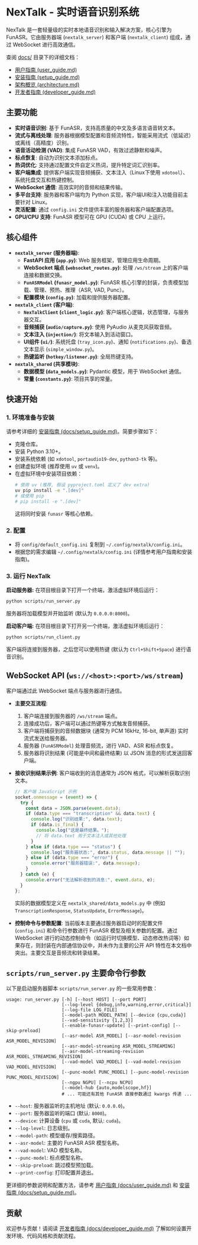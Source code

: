 # NexTalk - 实时语音识别系统

NexTalk 是一套轻量级的实时本地语音识别和输入解决方案，核心引擎为 FunASR。它由服务器端 (`nextalk_server`) 和客户端 (`nextalk_client`) 组成，通过 WebSocket 进行高效通信。

查阅 [docs/](docs/) 目录下的详细文档：
-   [用户指南 (user_guide.md)](docs/user_guide.md)
-   [安装指南 (setup_guide.md)](docs/setup_guide.md)
-   [架构概览 (architecture.md)](docs/architecture.md)
-   [开发者指南 (developer_guide.md)](docs/developer_guide.md)

## 主要功能

-   **实时语音识别**: 基于 FunASR，支持高质量的中文及多语言语音转文本。
-   **流式与离线处理**: 服务器根据模型配置和音频流特性，智能采用流式（低延迟）或离线（高精度）识别。
-   **语音活动检测 (VAD)**: 集成 FunASR VAD，有效过滤静默和噪声。
-   **标点恢复**: 自动为识别文本添加标点。
-   **热词优化**: 支持通过配置文件自定义热词，提升特定词汇识别率。
-   **客户端集成**: 提供客户端实现音频捕获、文本注入（Linux下使用 `xdotool`）、系统托盘交互和热键控制。
-   **WebSocket 通信**: 高效实时的音频和结果传输。
-   **多平台支持**: 服务器和客户端均为 Python 实现，客户端UI和注入功能目前主要针对 Linux。
-   **灵活配置**: 通过 `config.ini` 文件提供丰富的服务器和客户端配置选项。
-   **GPU/CPU 支持**: FunASR 模型可在 GPU (CUDA) 或 CPU 上运行。

## 核心组件

-   **`nextalk_server` (服务器端)**:
    -   **FastAPI 应用 (`app.py`)**: Web 服务框架，管理应用生命周期。
    -   **WebSocket 端点 (`websocket_routes.py`)**: 处理 `/ws/stream` 上的客户端连接和数据交换。
    -   **`FunASRModel` (`funasr_model.py`)**: FunASR 核心引擎的封装，负责模型加载、管理、预热、推理（ASR, VAD, Punc）。
    -   **配置模块 (`config.py`)**: 加载和提供服务器配置。
-   **`nextalk_client` (客户端)**:
    -   **`NexTalkClient` (`client_logic.py`)**: 客户端核心逻辑，状态管理，与服务器交互。
    -   **音频捕获 (`audio/capture.py`)**: 使用 PyAudio 从麦克风获取音频。
    -   **文本注入 (`injection/`)**: 将文本输入到活动窗口。
    -   **UI组件 (`ui/`)**: 系统托盘 (`tray_icon.py`)、通知 (`notifications.py`)、备选文本显示 (`simple_window.py`)。
    -   **热键监听 (`hotkey/listener.py`)**: 全局热键支持。
-   **`nextalk_shared` (共享模块)**:
    -   **数据模型 (`data_models.py`)**: Pydantic 模型，用于 WebSocket 通信。
    -   **常量 (`constants.py`)**: 项目共享的常量。

## 快速开始

### 1. 环境准备与安装

请参考详细的 [安装指南 (docs/setup_guide.md)](docs/setup_guide.md)。简要步骤如下：

-   克隆仓库。
-   安装 Python 3.10+。
-   安装系统依赖 (如 `xdotool`, `portaudio19-dev`, `python3-tk` 等)。
-   创建虚拟环境 (推荐使用 `uv` 或 `venv`)。
-   在虚拟环境中安装项目依赖：
    ```bash
    # 使用 uv (推荐, 假设 pyproject.toml 定义了 dev extra)
    uv pip install -e ".[dev]"
    # 或使用 pip
    # pip install -e ".[dev]"
    ```
    这将同时安装 `funasr` 等核心依赖。

### 2. 配置

-   将 `config/default_config.ini` 复制到 `~/.config/nextalk/config.ini`。
-   根据您的需求编辑 `~/.config/nextalk/config.ini` (详情参考用户指南和安装指南)。

### 3. 运行 NexTalk

**启动服务器:**
在项目根目录下打开一个终端，激活虚拟环境后运行：
```bash
python scripts/run_server.py
```
服务器将加载模型并开始监听 (默认为 `0.0.0.0:8000`)。

**启动客户端:**
在项目根目录下打开另一个终端，激活虚拟环境后运行：
```bash
python scripts/run_client.py
```
客户端将连接到服务器，之后您可以使用热键 (默认为 `Ctrl+Shift+Space`) 进行语音识别。

## WebSocket API (`ws://<host>:<port>/ws/stream`)

客户端通过此 WebSocket 端点与服务器进行通信。

-   **主要交互流程**:
    1.  客户端连接到服务器的 `/ws/stream` 端点。
    2.  连接成功后，客户端可以通过热键等方式触发音频捕获。
    3.  客户端将捕获到的音频数据块 (通常为 PCM 16kHz, 16-bit, 单声道) 实时流式发送给服务器。
    4.  服务器 (`FunASRModel`) 处理音频流，进行 VAD、ASR 和标点恢复。
    5.  服务器将识别结果 (可能是中间和最终结果) 以 JSON 消息的形式发送回客户端。

-   **接收识别结果示例**:
    客户端收到的消息通常为 JSON 格式，可以解析获取识别文本。
    ```javascript
    // 客户端 JavaScript 示例
    socket.onmessage = (event) => {
      try {
        const data = JSON.parse(event.data);
        if (data.type === "transcription" && data.text) {
          console.log("识别结果:", data.text);
          if (data.is_final) {
            console.log("这是最终结果。");
            // 将 data.text 用于文本注入或其他处理
          }
        } else if (data.type === "status") {
          console.log("服务器状态:", data.status, data.message || "");
        } else if (data.type === "error") {
          console.error("服务器错误:", data.message);
        }
      } catch (e) {
        console.error("无法解析收到的消息:", event.data, e);
      }
    };
    ```
    实际的数据模型定义在 `nextalk_shared/data_models.py` 中 (例如 `TranscriptionResponse`, `StatusUpdate`, `ErrorMessage`)。

-   **控制命令与参数配置**:
    当前版本主要通过服务器启动时的配置文件 (`config.ini`) 和命令行参数进行 FunASR 模型及相关参数的配置。通过 WebSocket 进行的动态控制命令（如运行时切换模型、动态修改热词等）如果存在，则封装在内部通信协议中，并未作为主要的公开 API 特性在本文档中突出。主要交互是音频流和转录结果。

## `scripts/run_server.py` 主要命令行参数

以下是启动服务器脚本 `scripts/run_server.py` 的一些常用参数：

```
usage: run_server.py [-h] [--host HOST] [--port PORT]
                     [--log-level {debug,info,warning,error,critical}]
                     [--log-file LOG_FILE]
                     [--model-path MODEL_PATH] [--device {cpu,cuda}]
                     [--vad-sensitivity {1,2,3}]
                     [--enable-funasr-update] [--print-config] [--skip-preload]
                     [--asr-model ASR_MODEL] [--asr-model-revision ASR_MODEL_REVISION]
                     [--asr-model-streaming ASR_MODEL_STREAMING]
                     [--asr-model-streaming-revision ASR_MODEL_STREAMING_REVISION]
                     [--vad-model VAD_MODEL] [--vad-model-revision VAD_MODEL_REVISION]
                     [--punc-model PUNC_MODEL] [--punc-model-revision PUNC_MODEL_REVISION]
                     [--ngpu NGPU] [--ncpu NCPU]
                     [--model-hub {auto,modelscope,hf}]
                     # ... 可能还有其他 FunASR 直接参数通过 kwargs 传递 ...
```
-   `--host`: 服务器监听的主机地址 (默认: `0.0.0.0`)。
-   `--port`: 服务器监听的端口 (默认: `8000`)。
-   `--device`: 计算设备 (`cpu` 或 `cuda`, 默认: `cuda`)。
-   `--log-level`: 日志级别。
-   `--model-path`: 模型缓存/搜索路径。
-   `--asr-model`: 主要的 FunASR ASR 模型名称。
-   `--vad-model`: VAD 模型名称。
-   `--punc-model`: 标点模型名称。
-   `--skip-preload`: 跳过模型预加载。
-   `--print-config`: 打印配置并退出。

更详细的参数说明和配置方法，请参考 [用户指南 (docs/user_guide.md)](docs/user_guide.md) 和 [安装指南 (docs/setup_guide.md)](docs/setup_guide.md)。

## 贡献

欢迎参与贡献！请阅读 [开发者指南 (docs/developer_guide.md)](docs/developer_guide.md) 了解如何设置开发环境、代码风格和贡献流程。
